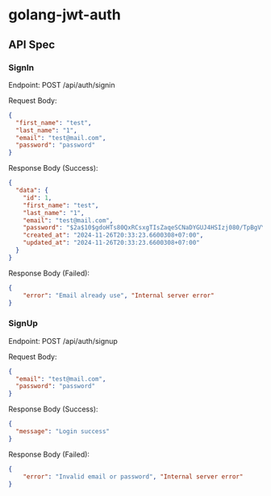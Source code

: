 # golang-jwt-auth

## API Spec

### SignIn

Endpoint: POST /api/auth/signin

Request Body:

```json
{
  "first_name": "test",
  "last_name": "1",
  "email": "test@mail.com",
  "password": "password"
}
```

Response Body (Success):

```json
{
  "data": {
    "id": 1,
    "first_name": "test",
    "last_name": "1",
    "email": "test@mail.com",
    "password": "$2a$10$gdoHTs80QxRCsxgTIsZaqeSCNaDYGUJ4HSIzj080/TpBgVYwpb97G",
    "created_at": "2024-11-26T20:33:23.6600308+07:00",
    "updated_at": "2024-11-26T20:33:23.6600308+07:00"
  }
}
```

Response Body (Failed):

```json
{
    "error": "Email already use", "Internal server error"
}
```

### SignUp

Endpoint: POST /api/auth/signup

Request Body:

```json
{
  "email": "test@mail.com",
  "password": "password"
}
```

Response Body (Success):

```json
{
  "message": "Login success"
}
```

Response Body (Failed):

```json
{
    "error": "Invalid email or password", "Internal server error"
}
```
